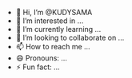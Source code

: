 - 👋 Hi, I’m @KUDYSAMA
- 👀 I’m interested in ...
- 🌱 I’m currently learning ...
- 💞️ I’m looking to collaborate on ...
- 📫 How to reach me ...
- 😄 Pronouns: ...
- ⚡ Fun fact: ...

<!---
KUDYSAMA/KUDYSAMA is a ✨ special ✨ repository because its `README.md` (this file) appears on your GitHub profile.
You can click the Preview link to take a look at your changes.
--->
